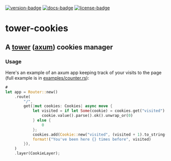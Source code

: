 [![version-badge][]][crate-url]
[![docs-badge][]][docs-url]
[![license-badge][]][crate-url]

# tower-cookies

## A [tower] ([axum]) cookies manager

### Usage

Here's an example of an axum app keeping track of your visits to the page (full example is in
[examples/counter.rs][example]):

```rust
#
let app = Router::new()
    .route(
        "/",
        get(|mut cookies: Cookies| async move {
            let visited = if let Some(cookie) = cookies.get("visited") {
                cookie.value().parse().ok().unwrap_or(0)
            } else {
                0
            };
            cookies.add(Cookie::new("visited", (visited + 1).to_string()));
            format!("You've been here {} times before", visited)
        }),
    )
    .layer(CookieLayer);
```

[tower]: https://crates.io/crates/tower
[axum]: https://crates.io/crates/axum
[example]: https://github.com/imbolc/tower-cookies/blob/main/examples/counter.rs

[version-badge]: https://img.shields.io/crates/v/tower-cookies.svg
[docs-badge]: https://docs.rs/tower-cookies/badge.svg
[license-badge]: https://img.shields.io/crates/l/tower-cookies.svg
[crate-url]: https://crates.io/crates/tower-cookies
[docs-url]: https://docs.rs/tower-cookies
